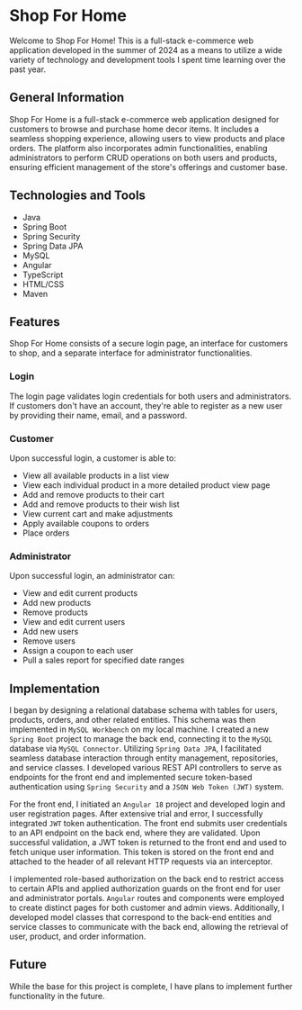 # Shop For Home

Welcome to Shop For Home! This is a full-stack e-commerce web application developed in the summer of 2024 as a means to utilize a wide variety of technology and development tools I spent time learning over the past year.

## General Information

Shop For Home is a full-stack e-commerce web application designed for customers to browse and purchase home decor items. It includes a seamless shopping experience, allowing users to view products and place orders. The platform also incorporates admin functionalities, enabling administrators to perform CRUD operations on both users and products, ensuring efficient management of the store's offerings and customer base.

## Technologies and Tools

- Java
- Spring Boot
- Spring Security
- Spring Data JPA
- MySQL
- Angular
- TypeScript
- HTML/CSS
- Maven

## Features

Shop For Home consists of a secure login page, an interface for customers to shop, and a separate interface for administrator functionalities.

### Login

The login page validates login credentials for both users and administrators. If customers don't have an account, they're able to register as a new user by providing their name, email, and a password.

### Customer

Upon successful login, a customer is able to:
- View all available products in a list view
- View each individual product in a more detailed product view page
- Add and remove products to their cart
- Add and remove products to their wish list
- View current cart and make adjustments
- Apply available coupons to orders
- Place orders

### Administrator

Upon successful login, an administrator can:
- View and edit current products
- Add new products
- Remove products
- View and edit current users
- Add new users
- Remove users
- Assign a coupon to each user
- Pull a sales report for specified date ranges

## Implementation

I began by designing a relational database schema with tables for users, products, orders, and other related entities. This schema was then implemented in `MySQL Workbench` on my local machine. I created a new `Spring Boot` project to manage the back end, connecting it to the `MySQL` database via `MySQL Connector`. Utilizing `Spring Data JPA`, I facilitated seamless database interaction through entity management, repositories, and service classes. I developed various REST API controllers to serve as endpoints for the front end and implemented secure token-based authentication using `Spring Security` and a `JSON Web Token (JWT)` system.

For the front end, I initiated an `Angular 18` project and developed login and user registration pages. After extensive trial and error, I successfully integrated `JWT` token authentication. The front end submits user credentials to an API endpoint on the back end, where they are validated. Upon successful validation, a JWT token is returned to the front end and used to fetch unique user information. This token is stored on the front end and attached to the header of all relevant HTTP requests via an interceptor.

I implemented role-based authorization on the back end to restrict access to certain APIs and applied authorization guards on the front end for user and administrator portals. `Angular` routes and components were employed to create distinct pages for both customer and admin views. Additionally, I developed model classes that correspond to the back-end entities and service classes to communicate with the back end, allowing the retrieval of user, product, and order information.

## Future

While the base for this project is complete, I have plans to implement further functionality in the future.
